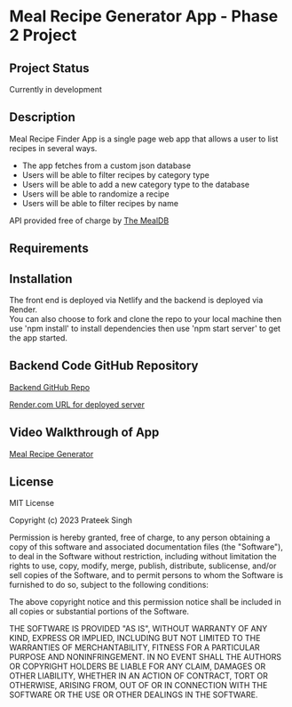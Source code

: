 
# Meal Recipe Generator App - Phase 2 Project

## Project Status

<p>Currently in development</p>

## Description
<p>Meal Recipe Finder App is a single page web app that allows a user to list recipes in several ways.<br>
<ul>
    <li>The app fetches from a custom json database</li>
    <li>Users will be able to filter recipes by category type</li>
    <li>Users will be able to add a new category type to the database</li>
    <li>Users will be able to randomize a recipe</li>
    <li>Users will be able to filter recipes by name</li>
</ul>
<p>API provided free of charge by <a href = "https://www.themealdb.com">The MealDB</a></p>

## Requirements



## Installation

<p>The front end is deployed via Netlify and the backend is deployed via Render.<br>
You can also choose to fork and clone the repo to your local machine then use 'npm install' to install dependencies then use 'npm start server' to get the app started.</p>

## Backend Code GitHub Repository
[Backend GitHub Repo](https://github.com/teeksingh/flatiron-phase2-json-server-template)


[Render.com URL for deployed server](https://flatiron-phase2-project.onrender.com/categories)

## Video Walkthrough of App

[Meal Recipe Generator]()

## License
<p>MIT License

Copyright (c) 2023 Prateek Singh

Permission is hereby granted, free of charge, to any person obtaining a copy
of this software and associated documentation files (the "Software"), to deal
in the Software without restriction, including without limitation the rights
to use, copy, modify, merge, publish, distribute, sublicense, and/or sell
copies of the Software, and to permit persons to whom the Software is
furnished to do so, subject to the following conditions:

The above copyright notice and this permission notice shall be included in all
copies or substantial portions of the Software.

THE SOFTWARE IS PROVIDED "AS IS", WITHOUT WARRANTY OF ANY KIND, EXPRESS OR
IMPLIED, INCLUDING BUT NOT LIMITED TO THE WARRANTIES OF MERCHANTABILITY,
FITNESS FOR A PARTICULAR PURPOSE AND NONINFRINGEMENT. IN NO EVENT SHALL THE
AUTHORS OR COPYRIGHT HOLDERS BE LIABLE FOR ANY CLAIM, DAMAGES OR OTHER
LIABILITY, WHETHER IN AN ACTION OF CONTRACT, TORT OR OTHERWISE, ARISING FROM,
OUT OF OR IN CONNECTION WITH THE SOFTWARE OR THE USE OR OTHER DEALINGS IN THE
SOFTWARE.</p>

